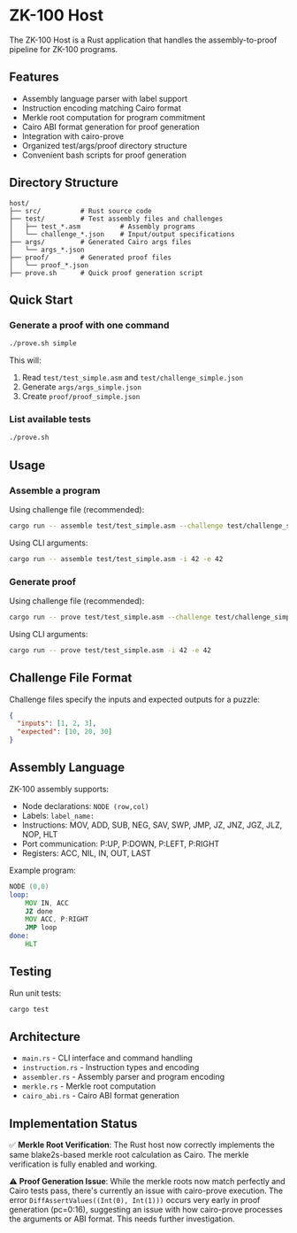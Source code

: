 # ZK-100 Host

The ZK-100 Host is a Rust application that handles the assembly-to-proof pipeline for ZK-100 programs.

## Features

- Assembly language parser with label support
- Instruction encoding matching Cairo format
- Merkle root computation for program commitment
- Cairo ABI format generation for proof generation
- Integration with cairo-prove
- Organized test/args/proof directory structure
- Convenient bash scripts for proof generation

## Directory Structure

```
host/
├── src/          # Rust source code
├── test/         # Test assembly files and challenges
│   ├── test_*.asm          # Assembly programs
│   └── challenge_*.json    # Input/output specifications
├── args/         # Generated Cairo args files
│   └── args_*.json
├── proof/        # Generated proof files
│   └── proof_*.json
├── prove.sh      # Quick proof generation script
```

## Quick Start

### Generate a proof with one command

```bash
./prove.sh simple
```

This will:
1. Read `test/test_simple.asm` and `test/challenge_simple.json`
2. Generate `args/args_simple.json`
3. Create `proof/proof_simple.json`

### List available tests

```bash
./prove.sh
```

## Usage

### Assemble a program

Using challenge file (recommended):
```bash
cargo run -- assemble test/test_simple.asm --challenge test/challenge_simple.json
```

Using CLI arguments:
```bash
cargo run -- assemble test/test_simple.asm -i 42 -e 42
```

### Generate proof

Using challenge file (recommended):
```bash
cargo run -- prove test/test_simple.asm --challenge test/challenge_simple.json
```

Using CLI arguments:
```bash
cargo run -- prove test/test_simple.asm -i 42 -e 42
```

## Challenge File Format

Challenge files specify the inputs and expected outputs for a puzzle:

```json
{
  "inputs": [1, 2, 3],
  "expected": [10, 20, 30]
}
```

## Assembly Language

ZK-100 assembly supports:
- Node declarations: `NODE (row,col)`
- Labels: `label_name:`
- Instructions: MOV, ADD, SUB, NEG, SAV, SWP, JMP, JZ, JNZ, JGZ, JLZ, NOP, HLT
- Port communication: P:UP, P:DOWN, P:LEFT, P:RIGHT
- Registers: ACC, NIL, IN, OUT, LAST

Example program:
```asm
NODE (0,0)
loop:
    MOV IN, ACC
    JZ done
    MOV ACC, P:RIGHT
    JMP loop
done:
    HLT
```

## Testing

Run unit tests:
```bash
cargo test
```

## Architecture

- `main.rs` - CLI interface and command handling
- `instruction.rs` - Instruction types and encoding
- `assembler.rs` - Assembly parser and program encoding
- `merkle.rs` - Merkle root computation
- `cairo_abi.rs` - Cairo ABI format generation

## Implementation Status

✅ **Merkle Root Verification**: The Rust host now correctly implements the same blake2s-based merkle root calculation as Cairo. The merkle verification is fully enabled and working.

⚠️ **Proof Generation Issue**: While the merkle roots now match perfectly and Cairo tests pass, there's currently an issue with cairo-prove execution. The error `DiffAssertValues((Int(0), Int(1)))` occurs very early in proof generation (pc=0:16), suggesting an issue with how cairo-prove processes the arguments or ABI format. This needs further investigation.